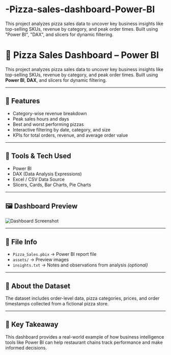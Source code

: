 # -Pizza-sales-dashboard-Power-BI
This project analyzes pizza sales data to uncover key business insights like top-selling SKUs, revenue by category, and peak order times. Built using "Power BI", "DAX", and slicers for dynamic filtering.
# 🍕 Pizza Sales Dashboard – Power BI

This project analyzes pizza sales data to uncover key business insights like top-selling SKUs, revenue by category, and peak order times. Built using **Power BI**, **DAX**, and slicers for dynamic filtering.

---

## 📌 Features
- Category-wise revenue breakdown
- Peak sales hours and days
- Best and worst performing pizzas
- Interactive filtering by date, category, and size
- KPIs for total orders, revenue, and average order value

---

## 🧠 Tools & Tech Used
- Power BI
- DAX (Data Analysis Expressions)
- Excel / CSV Data Source
- Slicers, Cards, Bar Charts, Pie Charts

---

## 🖼️ Dashboard Preview

![Dashboard Screenshot](./assets/dashboard-preview.png)

---

## 📂 File Info
- `Pizza_Sales.pbix` → Power BI report file
- `assets/` → Preview images
- `insights.txt` → Notes and observations from analysis *(optional)*

---

## 📝 About the Dataset
The dataset includes order-level data, pizza categories, prices, and order timestamps collected from a fictional pizza store.

---

## 🚀 Key Takeaway
This dashboard provides a real-world example of how business intelligence tools like Power BI can help restaurant chains track performance and make informed decisions.
